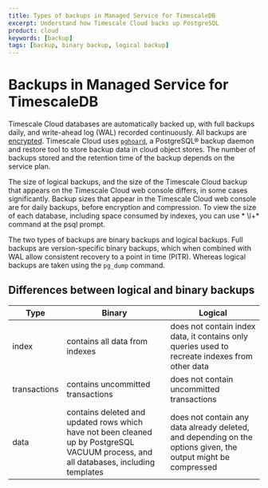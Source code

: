 ```yaml
---
title: Types of backups in Managed Service for TimescaleDB
excerpt: Understand how Timescale Cloud backs up PostgreSQL
product: cloud
keywords: [backup]
tags: [backup, binary backup, logical backup]
---
```


# Backups in Managed Service for TimescaleDB
Timescale Cloud databases are automatically backed up, with full backups daily,
and write-ahead log (WAL) recorded continuously. All backups are
[encrypted][avien-encrypt]. Timescale Cloud uses [`pghoard`][pghoard], a PostgreSQL® backup
daemon and restore tool to store backup data in cloud object stores. The number of
backups stored and the retention time of the backup depends on the service plan.

<highlight type="important"> The size of logical backups, and the size of the
Timescale Cloud backup that appears on the Timescale Cloud web console differs, in
some cases significantly. Backup sizes that appear in the Timescale Cloud web
console are for daily backups, before encryption and compression. To view the
size of each database, including space consumed by indexes, you can use *
\l+* command at the psql prompt. </highlight> 

The two types of backups are binary backups and logical backups. Full backups
are version-specific binary backups, which when combined with WAL allow
consistent recovery to a point in time (PITR). Whereas logical backups are
taken using the `pg_dump` command.

## Differences between logical and binary backups

|Type|Binary|Logical|
|---|---|---|
|index|contains all data from indexes| does not contain index data, it contains only queries used to recreate indexes from other data|
|transactions|contains uncommitted transactions|does not contain uncommitted transactions|
|data|contains deleted and updated rows which have not been cleaned up by PostgreSQL VACUUM process, and all databases, including templates|does not contain any data already deleted, and depending on the options given, the output might be compressed|


[avien-encrypt]: https://developer.aiven.io/docs/platform/concepts/cloud-security#data-encryption
[pghoard]: https://github.com/aiven/pghoard
